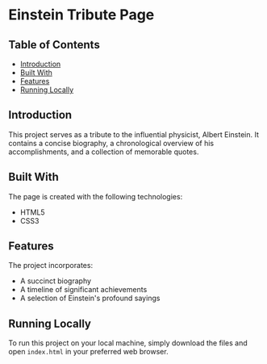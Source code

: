 # Einstein Tribute Page

## Table of Contents
- [Introduction](#introduction)
- [Built With](#built-with)
- [Features](#features)
- [Running Locally](#running-locally)

## Introduction
This project serves as a tribute to the influential physicist, Albert Einstein. It contains a concise biography, a chronological overview of his accomplishments, and a collection of memorable quotes.

## Built With
The page is created with the following technologies:
- HTML5
- CSS3

## Features
The project incorporates:
- A succinct biography
- A timeline of significant achievements
- A selection of Einstein's profound sayings

## Running Locally
To run this project on your local machine, simply download the files and open `index.html` in your preferred web browser.
